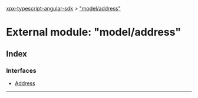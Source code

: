 [xpx-typescript-angular-sdk](../README.md) > ["model/address"](../modules/_model_address_.md)

# External module: "model/address"

## Index

### Interfaces

* [Address](../interfaces/_model_address_.address.md)

---

